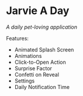 # Jarvie A Day
<i>A daily pet-loving application</i>

Features:
- Animated Splash Screen
- Animations
- Click-to-Open Action
- Surprise Factor
- Confetti on Reveal
- Settings
-   Daily Notification Time
